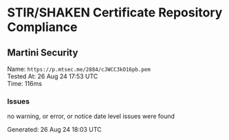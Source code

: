 # STIR/SHAKEN Certificate Repository Compliance

## Martini Security

Name: `https://p.mtsec.me/2884/cJWCC3kO16pb.pem`\
Tested At: 26 Aug 24 17:53 UTC\
Time: 116ms

### Issues

no warning, or error, or notice date level issues were found

Generated: 26 Aug 24 18:03 UTC